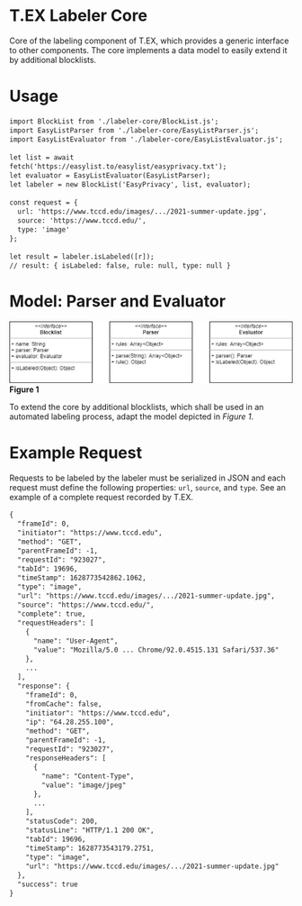 # T.EX Labeler Core

Core of the labeling component of T.EX, which provides a generic interface to other components. The core implements a data model to easily extend it by additional blocklists. 

# Usage
```
import BlockList from './labeler-core/BlockList.js';
import EasyListParser from './labeler-core/EasyListParser.js';
import EasyListEvaluator from './labeler-core/EasyListEvaluator.js';

let list = await fetch('https://easylist.to/easylist/easyprivacy.txt');
let evaluator = EasyListEvaluator(EasyListParser);
let labeler = new BlockList('EasyPrivacy', list, evaluator);

const request = {
  url: 'https://www.tccd.edu/images/.../2021-summer-update.jpg',
  source: 'https://www.tccd.edu/',
  type: 'image'
};

let result = labeler.isLabeled([r]);
// result: { isLabeled: false, rule: null, type: null } 
```

# Model: Parser and Evaluator

![Model the labeler implements](/figures/model.png)
**Figure 1**

To extend the core by additional blocklists, which shall be used in an automated labeling process, adapt the model depicted in *Figure 1*. 

# Example Request

Requests to be labeled by the labeler must be serialized in JSON and each request must define the following properties: ```url```, ```source```, and ```type```. See an example of a complete request recorded by T.EX.

```
{
  "frameId": 0,
  "initiator": "https://www.tccd.edu",
  "method": "GET",
  "parentFrameId": -1,
  "requestId": "923027",
  "tabId": 19696,
  "timeStamp": 1628773542862.1062,
  "type": "image",
  "url": "https://www.tccd.edu/images/.../2021-summer-update.jpg",
  "source": "https://www.tccd.edu/",
  "complete": true,
  "requestHeaders": [
    {
      "name": "User-Agent",
      "value": "Mozilla/5.0 ... Chrome/92.0.4515.131 Safari/537.36"
    },
    ...
  ],
  "response": {
    "frameId": 0,
    "fromCache": false,
    "initiator": "https://www.tccd.edu",
    "ip": "64.28.255.100",
    "method": "GET",
    "parentFrameId": -1,
    "requestId": "923027",
    "responseHeaders": [
      {
        "name": "Content-Type",
        "value": "image/jpeg"
      },
      ...
    ],
    "statusCode": 200,
    "statusLine": "HTTP/1.1 200 OK",
    "tabId": 19696,
    "timeStamp": 1628773543179.2751,
    "type": "image",
    "url": "https://www.tccd.edu/images/.../2021-summer-update.jpg"
  },
  "success": true
}
```